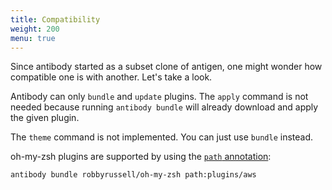 ```yaml
---
title: Compatibility
weight: 200
menu: true
---
```


Since antibody started as a subset clone of antigen, one might wonder
how compatible one is with another. Let's take a look.

Antibody can only `bundle` and `update` plugins. The `apply` command is not
needed because running `antibody bundle` will already download and apply the
given plugin.

The `theme` command is not implemented. You can just use `bundle` instead.

oh-my-zsh plugins are supported by using the [`path` annotation](#options.path):

```sh
antibody bundle robbyrussell/oh-my-zsh path:plugins/aws
```
